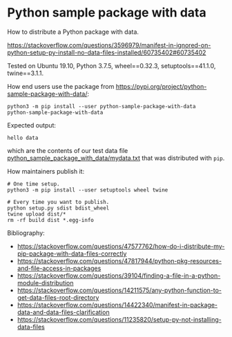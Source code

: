# Python sample package with data

How to distribute a Python package with data.

https://stackoverflow.com/questions/3596979/manifest-in-ignored-on-python-setup-py-install-no-data-files-installed/60735402#60735402

Tested on Ubuntu 19.10, Python 3.7.5, wheel==0.32.3, setuptools==41.1.0, twine==3.1.1.

How end users use the package from <https://pypi.org/project/python-sample-package-with-data/>:

```
python3 -m pip install --user python-sample-package-with-data
python-sample-package-with-data
```

Expected output:

```
hello data
```

which are the contents of our test data file [python_sample_package_with_data/mydata.txt](python_sample_package_with_data/mydata.txt) that was distributed with `pip`.

How maintainers publish it:

```
# One time setup.
python3 -m pip install --user setuptools wheel twine

# Every time you want to publish.
python setup.py sdist bdist_wheel
twine upload dist/*
rm -rf build dist *.egg-info
```

Bibliography:

- https://stackoverflow.com/questions/47577762/how-do-i-distribute-my-pip-package-with-data-files-correctly
- https://stackoverflow.com/questions/47817944/python-pkg-resources-and-file-access-in-packages
- https://stackoverflow.com/questions/39104/finding-a-file-in-a-python-module-distribution
- https://stackoverflow.com/questions/14211575/any-python-function-to-get-data-files-root-directory
- https://stackoverflow.com/questions/14422340/manifest-in-package-data-and-data-files-clarification
- https://stackoverflow.com/questions/11235820/setup-py-not-installing-data-files
